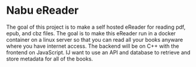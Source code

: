 # Nabu eReader

The goal of this project is to make a self hosted eReader for reading pdf, epub, and cbz files. The goal is to make this eReader run in a docker container on a linux server so that you can read all your books anyware where you have internet access. The backend will be on C++ with the frontend on JavaScript. IJ want to use an API and database to retrieve and store metadata for all of the books.
